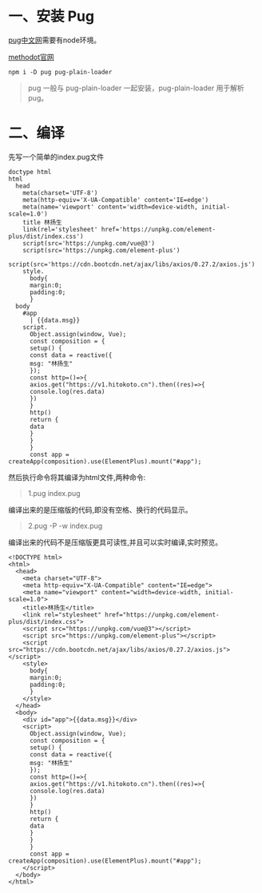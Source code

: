 # 一、安装 Pug

[pug中文网](https://pugjs.org/)需要有node环境。

[methodot官网](https://factory.methodot.com/)

    npm i -D pug pug-plain-loader

> pug 一般与 pug-plain-loader 一起安装，pug-plain-loader 用于解析 pug。

# 二、编译

先写一个简单的index.pug文件

    doctype html
    html
      head
        meta(charset='UTF-8')
        meta(http-equiv='X-UA-Compatible' content='IE=edge')
        meta(name='viewport' content='width=device-width, initial-scale=1.0')
        title 林扬生
        link(rel='stylesheet' href='https://unpkg.com/element-plus/dist/index.css')
        script(src='https://unpkg.com/vue@3')
        script(src='https://unpkg.com/element-plus')
        script(src='https://cdn.bootcdn.net/ajax/libs/axios/0.27.2/axios.js')
        style.
          body{
          margin:0;
          padding:0;
          }
      body
        #app
          | {{data.msg}}
        script.
          Object.assign(window, Vue);
          const composition = {
          setup() {
          const data = reactive({
          msg: "林扬生"
          });
          const http=()=>{
          axios.get("https://v1.hitokoto.cn").then((res)=>{
          console.log(res.data)  
          })  
          }
          http()
          return {
          data
          }
          }
          }
          const app = createApp(composition).use(ElementPlus).mount("#app");

然后执行命令将其编译为html文件,两种命令:

> 1.pug index.pug

编译出来的是压缩版的代码,即没有空格、换行的代码显示。

> 2.pug -P -w index.pug

编译出来的代码不是压缩版更具可读性,并且可以实时编译,实时预览。

    <!DOCTYPE html>
    <html>
      <head>
        <meta charset="UTF-8">
        <meta http-equiv="X-UA-Compatible" content="IE=edge">
        <meta name="viewport" content="width=device-width, initial-scale=1.0">
        <title>林扬生</title>
        <link rel="stylesheet" href="https://unpkg.com/element-plus/dist/index.css">
        <script src="https://unpkg.com/vue@3"></script>
        <script src="https://unpkg.com/element-plus"></script>
        <script src="https://cdn.bootcdn.net/ajax/libs/axios/0.27.2/axios.js"></script>
        <style>
          body{
          margin:0;
          padding:0;
          }
        </style>
      </head>
      <body>
        <div id="app">{{data.msg}}</div>
        <script>
          Object.assign(window, Vue);
          const composition = {
          setup() {
          const data = reactive({
          msg: "林扬生"
          });
          const http=()=>{
          axios.get("https://v1.hitokoto.cn").then((res)=>{
          console.log(res.data)  
          })  
          }
          http()
          return {
          data
          }
          }
          }
          const app = createApp(composition).use(ElementPlus).mount("#app");
        </script>
      </body>
    </html>